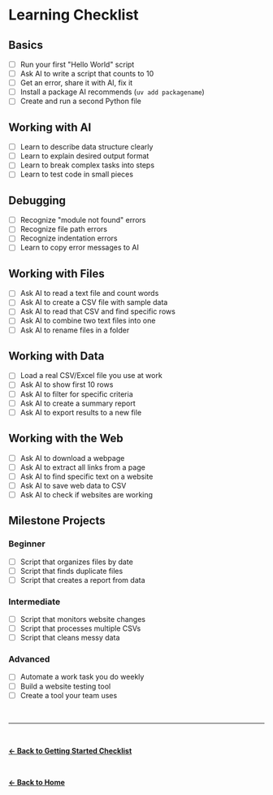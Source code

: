 # Learning Checklist

## Basics

- [ ] Run your first "Hello World" script
- [ ] Ask AI to write a script that counts to 10
- [ ] Get an error, share it with AI, fix it
- [ ] Install a package AI recommends (`uv add packagename`)
- [ ] Create and run a second Python file

## Working with AI

- [ ] Learn to describe data structure clearly
- [ ] Learn to explain desired output format
- [ ] Learn to break complex tasks into steps
- [ ] Learn to test code in small pieces

## Debugging

- [ ] Recognize "module not found" errors
- [ ] Recognize file path errors
- [ ] Recognize indentation errors
- [ ] Learn to copy error messages to AI

## Working with Files

- [ ] Ask AI to read a text file and count words
- [ ] Ask AI to create a CSV file with sample data
- [ ] Ask AI to read that CSV and find specific rows
- [ ] Ask AI to combine two text files into one
- [ ] Ask AI to rename files in a folder

## Working with Data

- [ ] Load a real CSV/Excel file you use at work
- [ ] Ask AI to show first 10 rows
- [ ] Ask AI to filter for specific criteria
- [ ] Ask AI to create a summary report
- [ ] Ask AI to export results to a new file

## Working with the Web

- [ ] Ask AI to download a webpage
- [ ] Ask AI to extract all links from a page
- [ ] Ask AI to find specific text on a website
- [ ] Ask AI to save web data to CSV
- [ ] Ask AI to check if websites are working

## Milestone Projects

### Beginner

- [ ] Script that organizes files by date
- [ ] Script that finds duplicate files
- [ ] Script that creates a report from data

### Intermediate

- [ ] Script that monitors website changes
- [ ] Script that processes multiple CSVs
- [ ] Script that cleans messy data

### Advanced

- [ ] Automate a work task you do weekly
- [ ] Build a website testing tool
- [ ] Create a tool your team uses

<br>

---

<br>

**[← Back to Getting Started Checklist](getting-started.md)**

<br>

**[← Back to Home](../README.md)**
